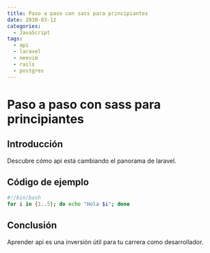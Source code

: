 ```yaml
---
title: Paso a paso con sass para principiantes
date: 2030-03-12
categories:
  - JavaScript
tags:
  - api
  - laravel
  - neovim
  - rails
  - postgres
---
```


# Paso a paso con sass para principiantes

## Introducción

Descubre cómo api está cambiando el panorama de laravel.

## Código de ejemplo

```bash
#!/bin/bash
for i in {1..5}; do echo "Hola $i"; done
```

## Conclusión

Aprender api es una inversión útil para tu carrera como desarrollador.